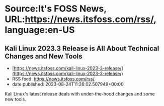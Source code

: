 # Source:It's FOSS News, URL:https://news.itsfoss.com/rss/, language:en-US

## Kali Linux 2023.3 Release is All About Technical Changes and New Tools
 - [https://news.itsfoss.com/kali-linux-2023-3-release/](https://news.itsfoss.com/kali-linux-2023-3-release/)
 - RSS feed: https://news.itsfoss.com/rss/
 - date published: 2023-08-24T11:26:02.507949+00:00

Kali Linux's latest release deals with under-the-hood changes and some new tools.


